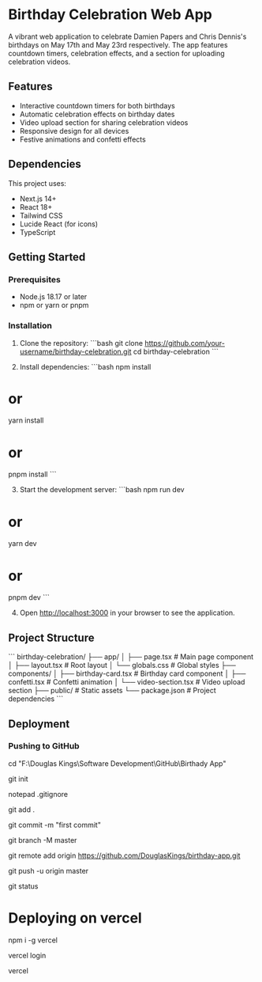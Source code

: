 # Birthday Celebration Web App

A vibrant web application to celebrate Damien Papers and Chris Dennis's birthdays on May 17th and May 23rd respectively. The app features countdown timers, celebration effects, and a section for uploading celebration videos.

## Features

- Interactive countdown timers for both birthdays
- Automatic celebration effects on birthday dates
- Video upload section for sharing celebration videos
- Responsive design for all devices
- Festive animations and confetti effects

## Dependencies

This project uses:
- Next.js 14+
- React 18+
- Tailwind CSS
- Lucide React (for icons)
- TypeScript

## Getting Started

### Prerequisites

- Node.js 18.17 or later
- npm or yarn or pnpm

### Installation

1. Clone the repository:
\`\`\`bash
git clone https://github.com/your-username/birthday-celebration.git
cd birthday-celebration
\`\`\`

2. Install dependencies:
\`\`\`bash
npm install
# or
yarn install
# or
pnpm install
\`\`\`

3. Start the development server:
\`\`\`bash
npm run dev
# or
yarn dev
# or
pnpm dev
\`\`\`

4. Open [http://localhost:3000](http://localhost:3000) in your browser to see the application.

## Project Structure

\`\`\`
birthday-celebration/
├── app/
│   ├── page.tsx         # Main page component
│   ├── layout.tsx       # Root layout
│   └── globals.css      # Global styles
├── components/
│   ├── birthday-card.tsx # Birthday card component
│   ├── confetti.tsx     # Confetti animation
│   └── video-section.tsx # Video upload section
├── public/              # Static assets
└── package.json         # Project dependencies
\`\`\`

## Deployment

### Pushing to GitHub

cd "F:\Douglas Kings\Software Development\GitHub\Birthady App"

git init

notepad .gitignore

git add .

git commit -m "first commit"

git branch -M master

git remote add origin https://github.com/DouglasKings/birthday-app.git

git push -u origin master

git status

# Deploying on vercel
npm i -g vercel

vercel login

vercel